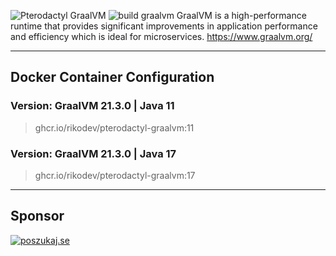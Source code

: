 ![Pterodactyl GraalVM](https://i.imgur.com/h2qEqfn.png)
![build graalvm](https://github.com/RikoDEV/pterodactyl-graalvm/actions/workflows/docker-image.yml/badge.svg)
GraalVM is a high-performance runtime that provides significant improvements in application performance and efficiency which is ideal for microservices. https://www.graalvm.org/
___
## Docker Container Configuration

### Version: GraalVM 21.3.0 | Java 11
> ghcr.io/rikodev/pterodactyl-graalvm:11

### Version: GraalVM 21.3.0 | Java 17
> ghcr.io/rikodev/pterodactyl-graalvm:17

___
## Sponsor
[![poszukaj.se](https://poszukaj.se/storage/branding/wetrackyouplay.jpg)](https://poszukaj.se/)
